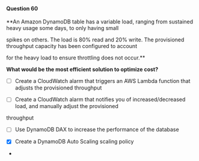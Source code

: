 #### Question  60


**An Amazon DynamoDB table has a variable load, ranging from sustained heavy usage some days, to only having small

spikes on others. The load is 80% read and 20% write. The provisioned throughput capacity has been configured to account

for the heavy load to ensure throttling does not occur.**


**What would be the most efficient solution to optimize cost?**


- [ ] Create a CloudWatch alarm that triggers an AWS Lambda function that adjusts the provisioned throughput


- [ ] Create a CloudWatch alarm that notifies you of increased/decreased load, and manually adjust the provisioned

throughput


- [ ] Use DynamoDB DAX to increase the performance of the database


- [x] Create a DynamoDB Auto Scaling scaling policy


*